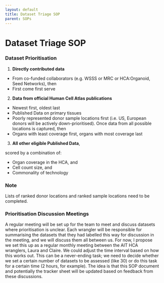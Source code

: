 ```yaml
---
layout: default
title: Dataset Triage SOP
parent: SOPs
---
```


# Dataset Triage SOP

### Dataset Prioritisation

1. **Directly contributed data**

 - From co-funded collaborators (e.g. WSSS or MRC or HCA:Organoid, Seed Networks), then
 - First come first serve
 
2. **Data from official Human Cell Atlas publications**

 - Newest first, oldest last
 - Published Data on primary tissues
 - Poorly represented donor sample locations first (i.e. US, European donors will be actively down-prioritised). Once data from all possible locations is captured, then
 - Organs with least coverage first, organs with most coverage last
 
3. **All other eligible Published Data**, 

scored by a combination of:

 - Organ coverage in the HCA, and
 - Cell count size, and
 - Commonality of technology

### Note
Lists of ranked donor locations and ranked sample locations need to be completed.

### Prioritisation Discussion Meetings

A regular meeting will be set up for the team to meet and discuss datasets where prioritisation is unclear. Each wrangler will be responsible for summarising the datasets that they had labelled this way for discussion in the meeting, and we will discuss them all between us. For now, I propose we set this up as a regular monthly meeting between the AIT HCA wranglers, Laura and Claire. We could adjust the time interval based on how this works out. This can be a never-ending task; we need to decide whether we set a certain number of datasets to be assessed (like 30) or do this task for a certain time (2 hours, for example). The idea is that this SOP document and potentially the tracker sheet will be updated based on feedback from these discussions.
